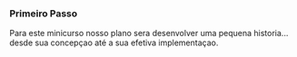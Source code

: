 ### Primeiro Passo

Para este minicurso nosso plano sera desenvolver uma pequena historia... desde sua concepçao até a sua efetiva implementaçao. 
